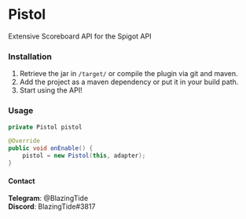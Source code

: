 # Pistol  
Extensive Scoreboard API for the Spigot API

### Installation
1. Retrieve the jar in ``/target/`` or compile the plugin via git and maven.
2. Add the project as a maven dependency or put it in your build path.
3. Start using the API!

### Usage

```java
private Pistol pistol

@Override
public void onEnable() {
    pistol = new Pistol(this, adapter);
}
```

#### Contact
**Telegram**: @BlazingTide  
**Discord**:  BlazingTide#3817
